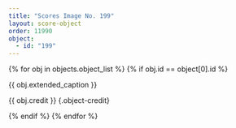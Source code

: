 ```yaml
---
title: "Scores Image No. 199"
layout: score-object
order: 11990
object:
  - id: "199"
---
```


{% for obj in objects.object_list %}
{% if obj.id == object[0].id %}

{{ obj.extended_caption }}

{{ obj.credit }} {.object-credit}

{% endif %}
{% endfor %}
